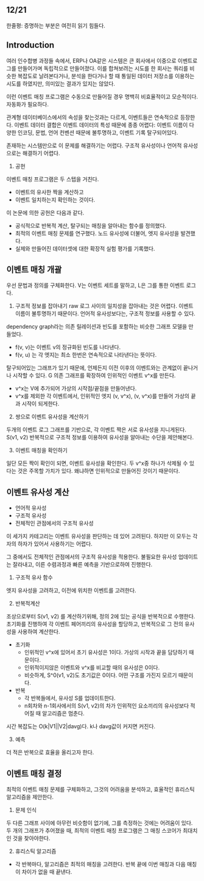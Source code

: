 ## 12/21 
한줄평: 증명하는 부분은 여전히 읽기 힘들다. 

## Introduction
여러 인수합병 과정들 속에서, ERP나 OA같은 시스템은 큰 회사에서 이중으로 이벤트로그를 만들어가며 독립적으로 만들어졌다.
이를 합쳐보려는 시도를 한 회사는 쿼리를 비슷한 복잡도로 날려본다거나, 분석을 한다거나 할 때 통일된 데이터 저장소를 이용하는 시도를 하였지만, 의미있는 결과가 있지는 않았다.

이런 이벤트 매칭 프로그램은 수동으로 만들어질 경우 명백히 비효율적이고 모순적이다.
자동화가 필요하다. 

관계형 데이터베이스에서의 속성을 찾는것과는 다르게, 이벤트들은 연속적으로 등장한다.
이벤트 데이터 결합은 이벤트 데이터의 특성 때문에 종종 어렵다: 이벤트 이름이 다양한 인코딩, 문법, 언어 컨벤션 때문에 불투명하고, 이벤트 기록 탈구되어있다.

존재하는 시스템만으로 이 문제를 해결하기는 어렵다.
구조적 유사성이나 언어적 유사성으로는 해결하기 어렵다. 

1. 공헌

이벤트 매칭 프로그램은 두 스텝을 거친다.
- 이벤트의 유사한 짝을 계산하고
- 이벤트 일치하는지 확인하는 것이다.

이 논문에 의한 공헌은 다음과 같다.
- 공식적으로 반복적 계산, 탈구되는 매칭을 알아내는 함수를 정의했다.
- 최적의 이벤트 매칭 문제를 연구했다. 노드 유사성에 더불어, 엣지 유사성을 발견했다. 
- 실제와 만들어진 데이터셋에 대한 확장적 실험 평가를 기록했다. 

## 이벤트 매칭 개괄
우선 문법과 정의를 구체화한다. V는 이벤트 세트를 말하고, L은 그를 통한 이벤트 로그다.

1. 구조적 정보를 잡아내기
raw 로그 사이의 일치성을 잡아내는 것은 어렵다. 이벤트 이름이 불투명하기 때문이다.
언어적 유사성보다는, 구조적 정보를 사용할 수 있다. 

dependency graph라는 의존 릴레이션과 빈도를 포함하는 비슷한 그래프 모델을 만들었다.

- f(v, v)는 이벤트 v의 정규화된 빈도를 나타낸다.
- f(v, u) 는 각 엣지는 최소 한번은 연속적으로 나타낸다는 뜻이다.

탈구되어있는 그래프가 있기 때문에, 언제든지 이전 이후의 이벤트와는 관계없이 끝나거나 시작할 수 있다. 
G 의존 그래프를 확장하여 인위적인 이벤트 v^x를 만든다.
- v^x는 V에 추가되어 가상의 시작점/끝점을 만들어낸다.
- v^x를 제외한 각 이벤트에서, 인위적인 엣지 (v, v^x), (v, v^x)를 만들어 가상의 끝과 시작이 되게한다. 

2. 쌍으로 이벤트 유사성을 계산하기

두개의 이벤트 로그 그래프를 기반으로, 각 이벤트 짝은 서로 유사성을 지니게된다. S(v1, v2)
반복적으로 구조적 정보를 이용하여 유사성을 알아내는 수단을 제안해본다.

3. 이벤트 매칭을 확인하기

일단 모든 짝이 확인이 되면, 이벤트 유사성을 확인한다.
두 v^x중 하나가 삭제될 수 있다는 것은 주목할 가치가 있다. 왜냐하면 인위적으로 만들어진 것이기 때문이다.

## 이벤트 유사성 계산

- 언어적 유사성
- 구조적 유사성
- 전체적인 관점에서의 구조적 유사성

이 세가지 카테고리는 이벤트 유사성을 판단하는 데 있어 고려된다. 
하지만 이 모두는 각자의 하자가 있어서 사용하기는 어렵다.

그 중에서도 전체적인 관점에서의 구조적 유사성을 적용한다.
불필요한 유사성 업데이트는 잘라내고, 이른 수렴과정과 빠른 예측을 기반으로하여 진행한다.

1. 구조적 유사 함수

엣지 유사성을 고려하고, 이전에 위치한 이벤트를 고려한다.

2. 반복적계산

조상으로부터 S(v1, v2) 를 계산하기위해, 정의 2에 있는 공식을 반복적으로 수행한다. 
초기화를 진행하여 각 이벤트 페어끼리의 유사성을 할당하고, 반복적으로 그 전의 유사성을 사용하여 계산한다.

- 초기화
  - 인위적인 v^x에 있어서 초기 유사성은 1이다. 가상의 시작과 끝을 담당하기 때문이다.
  - 인위적이지않은 이벤트와 v^x를 비교할 때의 유사성은 0이다. 
  - 비슷하게, S^0(v1, v2)도 초기값은 0이다. 어떤 구조를 가진지 모르기 때문이다.
- 반복
  - 각 반복들에서, 유사성 S를 업데이트한다. 
  - n회차와 n-1회사에서의 S(v1, v2)의 차가 인위적인 요소끼리의 유사성보다 적어질 때 알고리즘은 멈춘다.

시간 복잡도는 O(k|V1||V2|davg)다. k나 davg값이 커지면 커진다.

3. 예측 

더 적은 반복으로 효율을 올리고자 한다. 

## 이벤트 매칭 결정
최적의 이벤트 매칭 문제를 구체화하고, 그것의 어려움을 분석하고, 효율적인 휴리스틱알고리즘을 제안한다.

1. 문제 인식

두 다른 그래프 사이에 아무런 비슷함이 없기에, 그를 측정하는 것에는 어려움이 있다.
두 개의 그래프가 추어졌을 때, 최적의 이벤트 매칭 프로그램은 그 매칭 스코어가 최대치인 것을 찾아야한다.

2. 휴리스틱 알고리즘

- 각 반복마다, 알고리즘은 최적의 매칭을 고려한다. 반복 끝에 이번 매칭과 다음 매칭이 차이가 없을 때 끝낸다. 